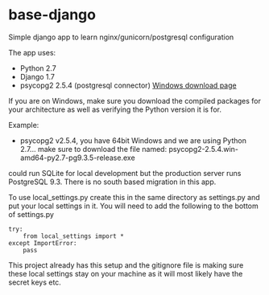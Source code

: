 base-django
===========

Simple django app to learn nginx/gunicorn/postgresql configuration

The app uses:

* Python 2.7 
* Django 1.7
* psycopg2 2.5.4 (postgresql connector) [Windows download page](http://example.com/ "psycopg2-windows")

If you are on Windows, make sure you download the compiled packages for your architecture as well as verifying the Python version it is for.

Example:

* psycopg2 v2.5.4, you have 64bit Windows and we are using Python 2.7... make sure to download the file named: psycopg2-2.5.4.win-amd64-py2.7-pg9.3.5-release.exe

could run SQLite for local development but the production server runs PostgreSQL 9.3.  There is no south based migration in this app.

To use local_settings.py create this in the same directory as settings.py and put your local settings in it.  You will need to add the following to the bottom of settings.py

    try:
        from local_settings import *
    except ImportError:
        pass

This project already has this setup and the gitignore file is making sure these local settings stay on your machine as it will most likely have the secret keys etc.
